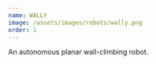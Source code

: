 ```yaml
---
name: WALLY
image: /assets/images/robots/wally.png
order: 1
---
```

An autonomous planar wall-climbing robot.
